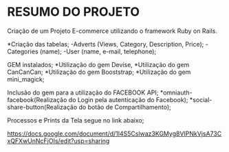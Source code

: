 # RESUMO DO PROJETO

Criação de um Projeto E-commerce utilizando o framework Ruby on Rails.

*Criação das tabelas;
-Adverts (Views, Category, Description, Price);
-Categories (name); 
-User (name, e-mail, telephone);


GEM instalados;
*Utilização do gem Devise, 
*Utilização do gem CanCanCan; 
*Utilização do gem Booststrap;
*Utilização do gem mini_magick;



Inclusão do gem para a utilização do FACEBOOK API;
*omniauth-facebook(Realização do Login pela autenticação do Facebook);
*social-share-button(Realização do botão de Compartilhamento);

Processos e Prints da Tela segue no link abaixo;

https://docs.google.com/document/d/1l4S5Cslwaz3KGMyg8VIPNkVjsA73CxQFXwUnNcFjOIs/edit?usp=sharing
